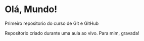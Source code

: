# Olá, Mundo!
 Primeiro repositorio do curso de Git e GitHub

Repositorio criado durante uma aula ao vivo. Para mim, gravada!